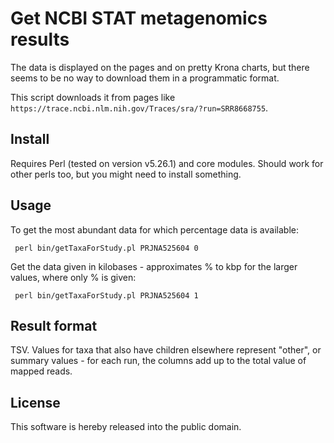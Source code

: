 # Get NCBI STAT metagenomics results

The data is displayed on the pages and on pretty Krona charts, but there seems to be no way to download them in a programmatic format.

This script downloads it from pages like `https://trace.ncbi.nlm.nih.gov/Traces/sra/?run=SRR8668755`.

## Install
Requires Perl (tested on version v5.26.1) and core modules. Should work for other perls too, but you might need to install something.

## Usage
To get the most abundant data for which percentage data is available:
```
 perl bin/getTaxaForStudy.pl PRJNA525604 0 

```

Get the data given in kilobases - approximates % to kbp for the larger values, where only % is given:

```
 perl bin/getTaxaForStudy.pl PRJNA525604 1 
```

## Result format
TSV. Values for taxa that also have children elsewhere represent "other", or summary values - for each run, the columns add up to the total value of mapped reads.

## License
This software is hereby released into the public domain.
